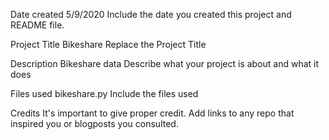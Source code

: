  Date created
5/9/2020
Include the date you created this project and README file.

 Project Title
Bikeshare
Replace the Project Title

 Description
Bikeshare data
Describe what your project is about and what it does

 Files used
bikeshare.py
Include the files used

 Credits
It's important to give proper credit. Add links to any repo that inspired you or blogposts you consulted.

